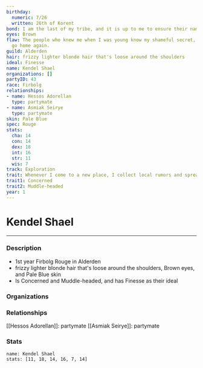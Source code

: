 ```yaml
---
birthday:
  numeric: 7/26
  written: 26th of Korent
bond: I am the last of my tribe, and it is up to me to ensure their names enter legend.
eyes: Brown
flaw: The people who knew me when I was young know my shameful secret, so I can never
  go home again.
guild: Alderden
hair: frizzy lighter blonde hair that's loose around the shoulders
ideal: Finesse
name: Kendel Shael
organizations: []
partyID: 43
race: Firbolg
relationships:
- name: Hessos Adorellan
  type: partymate
- name: Asmiak Seirye
  type: partymate
skin: Pale Blue
spec: Rouge
stats:
  cha: 14
  con: 14
  dex: 18
  int: 16
  str: 11
  wis: 7
track: Exploration
trait: Whenever I come to a new place, I collect local rumors and spread gossip.
trait1: Concerned
trait2: Muddle-headed
year: 1
---
```

# Kendel Shael
---
### Description
- 1st year Firbolg Rouge in Alderden
- frizzy lighter blonde hair that's loose around the shoulders, Brown eyes, and Pale Blue skin
- Is Concerned and Muddle-headed, and has Finesse as their ideal

### Organizations
### Relationships
[[Hessos Adorellan]]: partymate
[[Asmiak Seirye]]: partymate
### Stats
```statblock
name: Kendel Shael
stats: [11, 18, 14, 16, 7, 14]
```